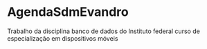# AgendaSdmEvandro
Trabalho da disciplina banco de dados do Instituto federal curso de especialização em dispositivos móveis
